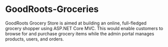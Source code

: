 # GoodRoots-Groceries
GoodRoots Grocery Store is aimed at building an online, full-fledged grocery shopper using ASP.NET Core MVC. This would enable customers to browse for and purchase grocery items while the admin portal manages products, users, and orders.
